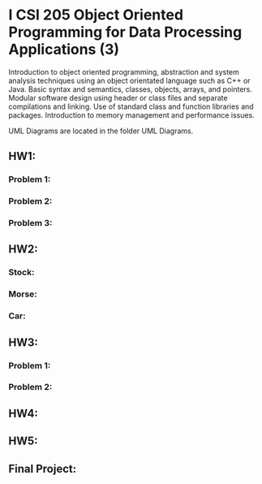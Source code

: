 # I CSI 205 Object Oriented Programming for Data Processing Applications (3)
Introduction to object oriented programming, abstraction and system analysis techniques using an object orientated language such as C++ or Java. Basic syntax and semantics, classes, objects, arrays, and pointers. Modular software design using header or class files and separate compilations and linking. Use of standard class and function libraries and packages. Introduction to memory management and performance issues. 

UML Diagrams are located in the folder UML Diagrams.

## HW1:
### Problem 1:

### Problem 2:

### Problem 3:


## HW2:
### Stock:

### Morse:

### Car:


## HW3:
### Problem 1:

### Problem 2:


## HW4:

## HW5:

## Final Project:
